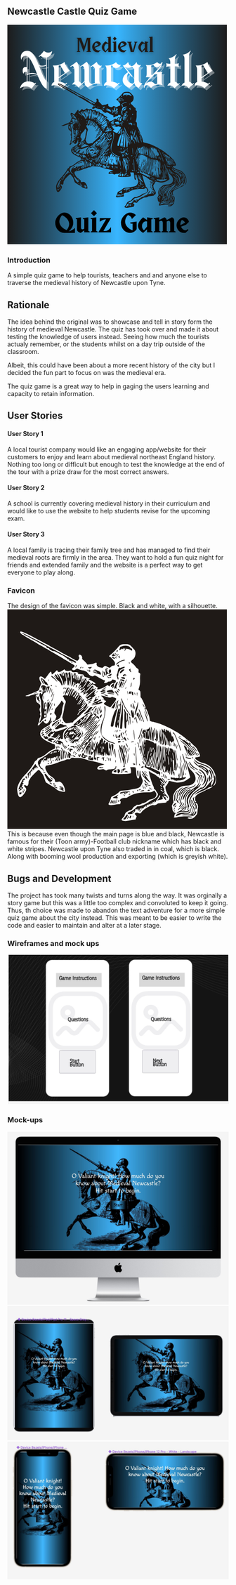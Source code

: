 ## Newcastle Castle Quiz Game
<img src="assets/images/final-logo.png">

### Introduction 
A simple quiz game to help tourists, teachers and and anyone else to traverse the medieval history of Newcastle upon Tyne.
## Rationale
The idea behind the original was to showcase and tell in story form the history of medieval Newcastle. The quiz has took over and made it about testing the knowledge of users instead. 
Seeing how much the tourists actualy remember, or the students whilst on a day trip outside of the classroom.

Albeit, this could have been about a more recent history of the city but I decided the fun part to focus on was the medieval era.

The quiz game is a great way to help in gaging the users learning and capacity to retain information.

## User Stories 
#### User Story 1
A local tourist company would like an engaging app/website for their customers to enjoy and learn about medieval northeast England history. Nothing too long or difficult but enough to test the knowledge at the end of the tour with a prize draw for the most correct answers. 
#### User Story 2
A school is currently covering medieval history in their curriculum and would like to use the website to help students revise for the upcoming exam.

#### User Story 3
A local family is tracing their family tree and has managed to find their  medieval roots are firmly in the area. They want to hold a fun quiz night for friends and extended family and the website is a perfect way to get everyone to play along.

### Favicon 
The design of the favicon was simple. Black and white, with a silhouette. 
<img src="assets/images/favicon.png">
This is because even though the main page is blue and black, Newcastle is famous for their (Toon army)-Football club nickname which has black and white stripes. Newcastle upon Tyne also traded in in coal, which is black. Along with booming wool production and exporting (which is greyish white).

## Bugs and Development 
The project has took many twists and turns along the way. It was orginally a story game but this was a little too complex and convoluted to keep it going. Thus, th choice was made to abandon the text adventure for a more simple quiz game about the city instead. This was meant to be easier to write the code and easier to maintain and alter at a later stage. 

### Wireframes and mock ups
<img src="assets/images/wireframe/phone.jpg">



### Mock-ups
<img src="assets/images/mockup/desk.jpeg">
<img src="assets/images/mockup/ipad.jpeg">
<img src="assets/images/mockup/phone.jpeg">